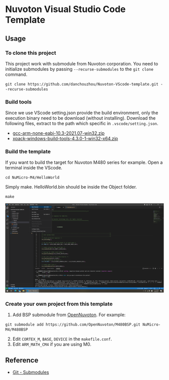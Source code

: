 # Nuvoton Visual Studio Code Template
## Usage
### To clone this project
This project work with submodule from Nuvoton corporation. You need to initialize submodules by passing ``--recurse-submodules`` to the ``git clone`` command.
```
git clone https://github.com/danchouzhou/Nuvoton-VScode-template.git --recurse-submodules
```

### Build tools
Since we use VScode setting.json provide the build environment, only the execution binary need to be download (without installing). Download the following files, extract to the path which specific in ``.vscode/setting.json``.
- [gcc-arm-none-eabi-10.3-2021.07-win32.zip](https://developer.arm.com/downloads/-/gnu-rm)
- [xpack-windows-build-tools-4.3.0-1-win32-x64.zip
](https://github.com/xpack-dev-tools/windows-build-tools-xpack/releases/tag/v4.3.0-1)

### Build the template
If you want to build the target for Nuvoton M480 series for example. Open a terminal inside the VScode.
```
cd NuMicro-M4/HelloWorld
```
Simply make. HelloWorld.bin should be inside the Object folder.
```
make
```
![image](screenshot.png)

### Create your own project from this template
1. Add BSP submodule from [OpenNuvoton](https://github.com/OpenNuvoton). For example:
```
git submodule add https://github.com/OpenNuvoton/M480BSP.git NuMicro-M4/M480BSP
```
2. Edit ``CORTEX_M``, ``BASE``, ``DEVICE`` in the ``makefile.conf``.
3. Edit ``ARM_MATH_CM4`` if you are using M0.

## Reference
- [Git - Submodules](https://git-scm.com/book/en/v2/Git-Tools-Submodules)